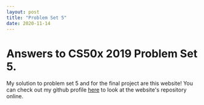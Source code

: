 ```yaml
---
layout: post
title: "Problem Set 5"
date: 2020-11-14
---
```


<h1>Answers to CS50x 2019 Problem Set 5.
</h1>

<p>My solution to problem set 5 and for the final project are this website!  You can check out my
github profile <a href="https://github.com/hikesandbikes" target="_blank">here</a> to look at the website's repository online.</p>

